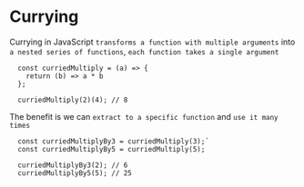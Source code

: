 # Currying

Currying in JavaScript `transforms a function with multiple arguments` into `a nested series of functions`, `each function takes a single argument`

```
  const curriedMultiply = (a) => {
    return (b) => a * b
  };

  curriedMultiply(2)(4); // 8
```

The benefit is we can `extract to a specific function` and `use it many times`

```
  const curriedMultiplyBy3 = curriedMultiply(3);`
  const curriedMultiplyBy5 = curriedMultiply(5);

  curriedMultiplyBy3(2); // 6
  curriedMultiplyBy5(5); // 25
```

